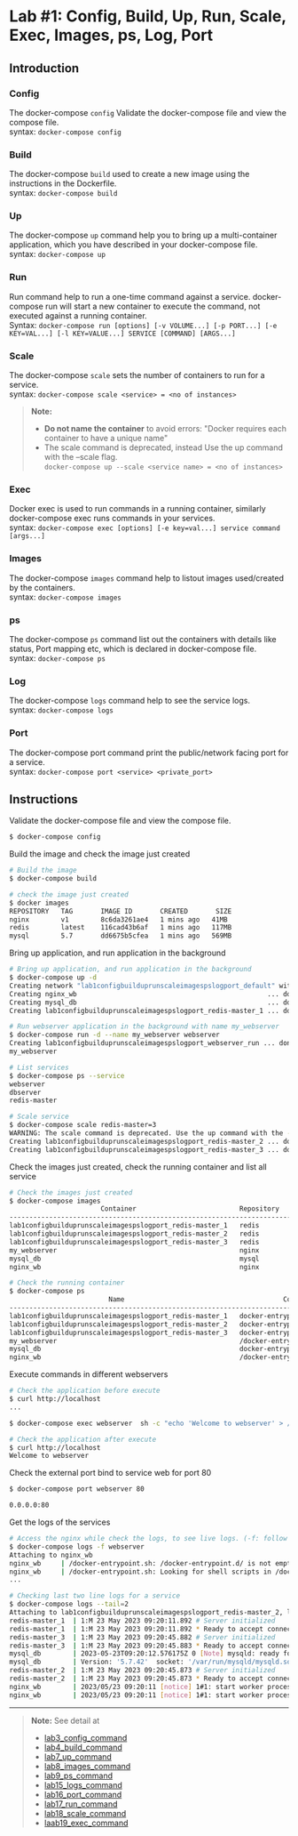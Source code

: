 # Lab #1: Config, Build, Up, Run, Scale, Exec, Images, ps, Log, Port

## Introduction

### Config

The docker-compose `config` Validate the docker-compose file and view the compose file.  
syntax: `docker-compose config`

### Build

The docker-compose `build` used to create a new image using the instructions in the Dockerfile.  
syntax: `docker-compose build`

### Up

The docker-compose `up` command help you to bring up a multi-container application, which you have described in your docker-compose file.  
syntax: `docker-compose up`

### Run

Run command help to run a one-time command against a service. docker-compose run will start a new container to execute the command, not executed against a running container.  
Syntax: `docker-compose run [options] [-v VOLUME...] [-p PORT...] [-e KEY=VAL...] [-l KEY=VALUE...] SERVICE [COMMAND] [ARGS...]`

### Scale

The docker-compose `scale` sets the number of containers to run for a service.  
syntax: `docker-compose scale <service> = <no of instances>`

> **Note:**
>
> -  **Do not name the container** to avoid errors: "Docker requires each container to have a unique name"
> -  The scale command is deprecated, instead Use the up command with the –scale flag.  
>    `docker-compose up --scale <service name> = <no of instances>`

### Exec

Docker exec is used to run commands in a running container, similarly docker-compose exec runs commands in your services.  
syntax: `docker-compose exec [options] [-e key=val...] service command [args...]`

### Images

The docker-compose `images` command help to listout images used/created by the containers.  
syntax: `docker-compose images`

### ps

The docker-compose `ps` command list out the containers with details like status, Port mapping etc, which is declared in docker-compose file.  
syntax: `docker-compose ps`

### Log

The docker-compose `logs` command help to see the service logs.  
syntax: `docker-compose logs`

### Port

The docker-compose port command print the public/network facing port for a service.  
syntax: `docker-compose port <service> <private_port>`

## Instructions

Validate the docker-compose file and view the compose file.

```sh
$ docker-compose config
```

Build the image and check the image just created

```sh
# Build the image
$ docker-compose build

# check the image just created
$ docker images
REPOSITORY   TAG       IMAGE ID       CREATED       SIZE
nginx        v1        8c6da3261ae4   1 mins ago   41MB
redis        latest    116cad43b6af   1 mins ago   117MB
mysql        5.7       dd6675b5cfea   1 mins ago   569MB

```

Bring up application, and run application in the background

```sh
# Bring up application, and run application in the background
$ docker-compose up -d
Creating network "lab1configbuilduprunscaleimagespslogport_default" with the default driver
Creating nginx_wb                                                ... done
Creating mysql_db                                                ... done
Creating lab1configbuilduprunscaleimagespslogport_redis-master_1 ... done

# Run webserver application in the background with name my_webserver
$ docker-compose run -d --name my_webserver webserver
Creating lab1configbuilduprunscaleimagespslogport_webserver_run ... done
my_webserver

# List services
$ docker-compose ps --service
webserver
dbserver
redis-master

# Scale service
$ docker-compose scale redis-master=3
WARNING: The scale command is deprecated. Use the up command with the --scale flag instead.
Creating lab1configbuilduprunscaleimagespslogport_redis-master_2 ... done
Creating lab1configbuilduprunscaleimagespslogport_redis-master_3 ... done
```

Check the images just created, check the running container and list all service

```sh
# Check the images just created
$ docker-compose images
                       Container                          Repository    Tag       Image Id       Size
-------------------------------------------------------------------------------------------------------
lab1configbuilduprunscaleimagespslogport_redis-master_1   redis        latest   116cad43b6af   117.1 MB
lab1configbuilduprunscaleimagespslogport_redis-master_2   redis        latest   116cad43b6af   117.1 MB
lab1configbuilduprunscaleimagespslogport_redis-master_3   redis        latest   116cad43b6af   117.1 MB
my_webserver                                              nginx        v1       8c6da3261ae4   41 MB
mysql_db                                                  mysql        5.7      dd6675b5cfea   568.6 MB
nginx_wb                                                  nginx        v1       8c6da3261ae4   41 MB

# Check the running container
$ docker-compose ps
                         Name                                        Command               State                    Ports
-------------------------------------------------------------------------------------------------------------------------------------------
lab1configbuilduprunscaleimagespslogport_redis-master_1   docker-entrypoint.sh redis ...   Up      0.0.0.0:38175->6379/tcp
lab1configbuilduprunscaleimagespslogport_redis-master_2   docker-entrypoint.sh redis ...   Up      0.0.0.0:46663->6379/tcp
lab1configbuilduprunscaleimagespslogport_redis-master_3   docker-entrypoint.sh redis ...   Up      0.0.0.0:41489->6379/tcp
my_webserver                                              /docker-entrypoint.sh ngin ...   Up      80/tcp
mysql_db                                                  docker-entrypoint.sh mysqld      Up      0.0.0.0:3306->3306/tcp, 33060/tcp
nginx_wb                                                  /docker-entrypoint.sh ngin ...   Up      0.0.0.0:443->443/tcp, 0.0.0.0:80->80/tcp
```

Execute commands in different webservers

```sh
# Check the application before execute
$ curl http://localhost
...

$ docker-compose exec webserver  sh -c "echo 'Welcome to webserver' > /usr/share/nginx/html/index.html"

# Check the application after execute
$ curl http://localhost
Welcome to webserver
```

Check the external port bind to service web for port 80

```sh
$ docker-compose port webserver 80

0.0.0.0:80
```

Get the logs of the services

```sh
# Access the nginx while check the logs, to see live logs. (-f: follow (live logs))
$ docker-compose logs -f webserver
Attaching to nginx_wb
nginx_wb     | /docker-entrypoint.sh: /docker-entrypoint.d/ is not empty, will attempt to perform configuration
nginx_wb     | /docker-entrypoint.sh: Looking for shell scripts in /docker-entrypoint.d/
...

# Checking last two line logs for a service
$ docker-compose logs --tail=2
Attaching to lab1configbuilduprunscaleimagespslogport_redis-master_2, lab1configbuilduprunscaleimagespslogport_redis-master_3, lab1configbuilduprunscaleimagespslogport_redis-master_1, mysql_db, nginx_wb
redis-master_1  | 1:M 23 May 2023 09:20:11.892 # Server initialized
redis-master_1  | 1:M 23 May 2023 09:20:11.892 * Ready to accept connections
redis-master_3  | 1:M 23 May 2023 09:20:45.882 # Server initialized
redis-master_3  | 1:M 23 May 2023 09:20:45.883 * Ready to accept connections
mysql_db        | 2023-05-23T09:20:12.576175Z 0 [Note] mysqld: ready for connections.
mysql_db        | Version: '5.7.42'  socket: '/var/run/mysqld/mysqld.sock'  port: 3306  MySQL Community Server (GPL)
redis-master_2  | 1:M 23 May 2023 09:20:45.873 # Server initialized
redis-master_2  | 1:M 23 May 2023 09:20:45.873 * Ready to accept connections
nginx_wb        | 2023/05/23 09:20:11 [notice] 1#1: start worker process 34
nginx_wb        | 2023/05/23 09:20:11 [notice] 1#1: start worker process 35

```

---

> **Note:** See detail at
>
> -  [lab3_config_command](https://dockerlabs.collabnix.com/intermediate/workshop/DockerCompose/config_command.html)
> -  [lab4_build_command](hhttps://dockerlabs.collabnix.com/intermediate/workshop/DockerCompose/Lab_%231_Build_Command.html)
> -  [lab7_up_command](https://dockerlabs.collabnix.com/intermediate/workshop/DockerCompose/up_command.html)
> -  [lab8_images_command](https://dockerlabs.collabnix.com/intermediate/workshop/DockerCompose/images_command.html)
> -  [lab9_ps_command](https://dockerlabs.collabnix.com/intermediate/workshop/DockerCompose/ps_command.html)
> -  [lab15_logs_command](https://dockerlabs.collabnix.com/intermediate/workshop/DockerCompose/logs_command.html)
> -  [lab16_port_command](https://dockerlabs.collabnix.com/intermediate/workshop/DockerCompose/port_command.html)
> -  [lab17_run_command](https://dockerlabs.collabnix.com/intermediate/workshop/DockerCompose/run_command.html)
> -  [lab18_scale_command](https://dockerlabs.collabnix.com/intermediate/workshop/DockerCompose/scale_command.html)
> -  [laab19_exec_command](https://dockerlabs.collabnix.com/intermediate/workshop/DockerCompose/Lab_%234_Exec_Command.html)
